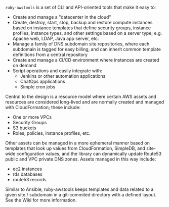 `ruby-awstools` is a set of CLI and API-oriented tools that make it easy to:
* Create and manage a "datacenter in the cloud"
* Create, destroy, start, stop, backup and restore compute instances based on instance templates that define security groups, instance profiles, instance types, and other settings based on a server type; e.g. Apache web, LDAP, Java app server, etc.
* Manage a family of DNS subdomain site repositories, where each subdomain is tagged for easy billing, and can inherit common template definitions from a central repository
* Create and manage a CI/CD environment where instances are created on demand
* Script operations and easily integrate with:
  * Jenkins or other automation applications
  * ChatOps applications
  * Simple cron jobs

Central to the design is a resource model where certain AWS assets and resources are considered long-lived and are normally created and managed with CloudFormation; these include:
* One or more VPCs
* Security Groups
* S3 buckets
* Roles, policies, instance profiles, etc.

Other assets can be managed in a more ephemeral manner based on templates that look up values from CloudFormation, SimpleDB, and site-wide configuration values, and the library can dynamically update Route53 public and VPC private DNS zones. Assets managed in this way include:
* ec2 instances
* rds databases
* route53 records

Similar to Ansible, ruby-awstools keeps templates and data related to a given site / subdomain in a git-commited directory with a defined layout. See the Wiki for more information.

